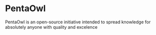 # PentaOwl
 PentaOwl is an open-source initiative intended to spread knowledge for absolutely anyone with quality and excelence
